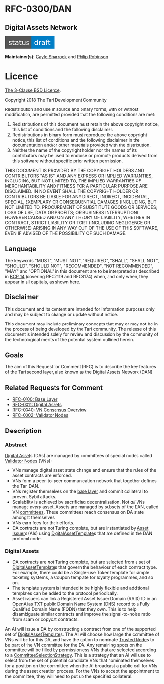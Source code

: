 # RFC-0300/DAN

## Digital Assets Network

![status: draft](theme/images/status-draft.svg)

**Maintainer(s)**: [Cayle Sharrock](https://github.com/CjS77) and [Philip Robinson](https://github.com/philipr-za)

# Licence

[The 3-Clause BSD Licence](https://opensource.org/licenses/BSD-3-Clause).

Copyright 2018 The Tari Development Community

Redistribution and use in source and binary forms, with or without modification, are permitted provided that the
following conditions are met:

1. Redistributions of this document must retain the above copyright notice, this list of conditions and the following
   disclaimer.
2. Redistributions in binary form must reproduce the above copyright notice, this list of conditions and the following
   disclaimer in the documentation and/or other materials provided with the distribution.
3. Neither the name of the copyright holder nor the names of its contributors may be used to endorse or promote products
   derived from this software without specific prior written permission.

THIS DOCUMENT IS PROVIDED BY THE COPYRIGHT HOLDERS AND CONTRIBUTORS "AS IS", AND ANY EXPRESS OR IMPLIED WARRANTIES,
INCLUDING, BUT NOT LIMITED TO, THE IMPLIED WARRANTIES OF MERCHANTABILITY AND FITNESS FOR A PARTICULAR PURPOSE ARE
DISCLAIMED. IN NO EVENT SHALL THE COPYRIGHT HOLDER OR CONTRIBUTORS BE LIABLE FOR ANY DIRECT, INDIRECT, INCIDENTAL,
SPECIAL, EXEMPLARY OR CONSEQUENTIAL DAMAGES (INCLUDING, BUT NOT LIMITED TO, PROCUREMENT OF SUBSTITUTE GOODS OR
SERVICES; LOSS OF USE, DATA OR PROFITS; OR BUSINESS INTERRUPTION) HOWEVER CAUSED AND ON ANY THEORY OF LIABILITY,
WHETHER IN CONTRACT, STRICT LIABILITY OR TORT (INCLUDING NEGLIGENCE OR OTHERWISE) ARISING IN ANY WAY OUT OF THE USE OF
THIS SOFTWARE, EVEN IF ADVISED OF THE POSSIBILITY OF SUCH DAMAGE.

## Language

The keywords "MUST", "MUST NOT", "REQUIRED", "SHALL", "SHALL NOT", "SHOULD", "SHOULD NOT", "RECOMMENDED", 
"NOT RECOMMENDED", "MAY" and "OPTIONAL" in this document are to be interpreted as described in 
[BCP 14](https://tools.ietf.org/html/bcp14) (covering RFC2119 and RFC8174) when, and only when, they appear in all capitals, as 
shown here.

## Disclaimer

This document and its content are intended for information purposes only and may be subject to change or update
without notice.

This document may include preliminary concepts that may or may not be in the process of being developed by the Tari
community. The release of this document is intended solely for review and discussion by the community of the
technological merits of the potential system outlined herein.

## Goals

The aim of this Request for Comment (RFC) is to describe the key features of the Tari second layer, also known as the 
Digital Assets Network (DAN)

## Related Requests for Comment

* [RFC-0100: Base Layer](RFC-0100_BaseLayer.md)
* [RFC-0311: Digital Assets](RFC-0311_AssetTemplates.md)
* [RFC-0340: VN Consensus Overview](RFC-0340_VNConsensusOverview.md)
* [RFC-0302: Validator Nodes](RFC-0302_ValidatorNodes.md)

## Description

### Abstract

[Digital Asset]s (DAs) are managed by committees of special nodes called [Validator Node]s (VNs):

* VNs manage digital asset state change and ensure that the rules of the asset contracts are enforced.
* VNs form a peer-to-peer communication network that together defines the Tari DAN.
* VNs register themselves on the [base layer] and commit collateral to prevent Sybil attacks.
* Scalability is achieved by sacrificing decentralization. Not *all* VNs manage *every* asset. Assets are managed by
  subsets of the DAN, called VN [committees]. These committees reach consensus on DA state amongst themselves.
* VNs earn fees for their efforts.
* DA contracts are not Turing complete, but are instantiated by [Asset Issuer]s (AIs) using [DigitalAssetTemplate]s that are defined
  in the DAN protocol code.

### Digital Assets

* DA contracts are *not* Turing complete, but are selected from a set of [DigitalAssetTemplate]s that govern
  the behaviour of each contract type. For example, there could be a Single-use Token template for simple ticketing systems, a
  Coupon template for loyalty programmes, and so on.
* The template system is intended to be highly flexible and additional templates can be added to the protocol periodically.
* Asset issuers can link a Registered Asset Issuer Domain (RAID) ID in an OpenAlias TXT public Domain Name System (DNS) 
  record to a Fully Qualified Domain Name (FQDN) that they own. This is to help disambiguate similar
  contracts and improve the signal-to-noise ratio from scam or copycat contracts.

An AI will issue a DA by constructing a contract from one of the supported set of [DigitalAssetTemplate]s. The AI will choose
how large the committee of VNs will be for this DA, and have the option to nominate [Trusted Node]s to be part of the VN 
committee for the DA.
Any remaining spots on the committee will be filled by permissionless VNs that are selected according to a 
[CommitteeSelectionStrategy]. This is a strategy that an AI will use to select from the set of potential candidate VNs 
that nominated themselves for a position on the committee when the AI broadcast a public call for VNs during the asset 
creation process. For the VNs to accept the appointment to the committee, they will need to put up the specified collateral.

[asset issuer]: Glossary.md#asset-issuer
[base layer]: Glossary.md#base-layer
[committees]: Glossary.md#committee
[CommitteeSelectionStrategy]: Glossary.md#committeeselectionstrategy
[digital asset]: Glossary.md#digital-asset
[digital asset network]: Glossary.md#digital-asset-network
[DigitalAssetTemplate]: Glossary.md#digitalassettemplate
[trusted node]: Glossary.md#trusted-node
[validator node]: Glossary.md#validator-node